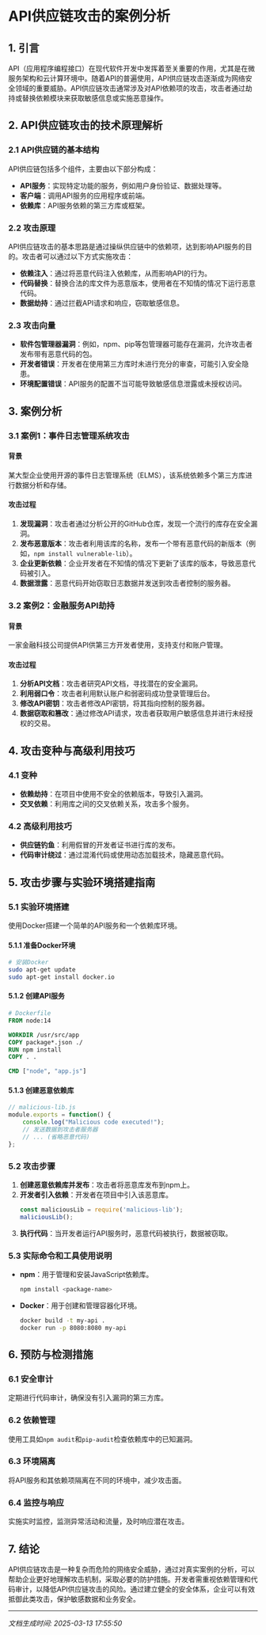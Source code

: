 # API供应链攻击的案例分析

## 1. 引言

API（应用程序编程接口）在现代软件开发中发挥着至关重要的作用，尤其是在微服务架构和云计算环境中。随着API的普遍使用，API供应链攻击逐渐成为网络安全领域的重要威胁。API供应链攻击通常涉及对API依赖项的攻击，攻击者通过劫持或替换依赖模块来获取敏感信息或实施恶意操作。

## 2. API供应链攻击的技术原理解析

### 2.1 API供应链的基本结构

API供应链包括多个组件，主要由以下部分构成：

- **API服务**：实现特定功能的服务，例如用户身份验证、数据处理等。
- **客户端**：调用API服务的应用程序或前端。
- **依赖库**：API服务依赖的第三方库或框架。

### 2.2 攻击原理

API供应链攻击的基本思路是通过操纵供应链中的依赖项，达到影响API服务的目的。攻击者可以通过以下方式实施攻击：

- **依赖注入**：通过将恶意代码注入依赖库，从而影响API的行为。
- **代码替换**：替换合法的库文件为恶意版本，使用者在不知情的情况下运行恶意代码。
- **数据劫持**：通过拦截API请求和响应，窃取敏感信息。

### 2.3 攻击向量

- **软件包管理器漏洞**：例如，npm、pip等包管理器可能存在漏洞，允许攻击者发布带有恶意代码的包。
- **开发者错误**：开发者在使用第三方库时未进行充分的审查，可能引入安全隐患。
- **环境配置错误**：API服务的配置不当可能导致敏感信息泄露或未授权访问。

## 3. 案例分析

### 3.1 案例1：事件日志管理系统攻击

#### 背景

某大型企业使用开源的事件日志管理系统（ELMS），该系统依赖多个第三方库进行数据分析和存储。

#### 攻击过程

1. **发现漏洞**：攻击者通过分析公开的GitHub仓库，发现一个流行的库存在安全漏洞。
2. **发布恶意版本**：攻击者利用该库的名称，发布一个带有恶意代码的新版本（例如，`npm install vulnerable-lib`）。
3. **企业更新依赖**：企业开发者在不知情的情况下更新了该库的版本，导致恶意代码被引入。
4. **数据泄露**：恶意代码开始窃取日志数据并发送到攻击者控制的服务器。

### 3.2 案例2：金融服务API劫持

#### 背景

一家金融科技公司提供API供第三方开发者使用，支持支付和账户管理。

#### 攻击过程

1. **分析API文档**：攻击者研究API文档，寻找潜在的安全漏洞。
2. **利用弱口令**：攻击者利用默认账户和弱密码成功登录管理后台。
3. **修改API密钥**：攻击者修改API密钥，将其指向控制的服务器。
4. **数据窃取和篡改**：通过修改API请求，攻击者获取用户敏感信息并进行未经授权的交易。

## 4. 攻击变种与高级利用技巧

### 4.1 变种

- **依赖劫持**：在项目中使用不安全的依赖版本，导致引入漏洞。
- **交叉依赖**：利用库之间的交叉依赖关系，攻击多个服务。

### 4.2 高级利用技巧

- **供应链钓鱼**：利用假冒的开发者证书进行库的发布。
- **代码审计绕过**：通过混淆代码或使用动态加载技术，隐藏恶意代码。

## 5. 攻击步骤与实验环境搭建指南

### 5.1 实验环境搭建

使用Docker搭建一个简单的API服务和一个依赖库环境。

#### 5.1.1 准备Docker环境

```bash
# 安装Docker
sudo apt-get update
sudo apt-get install docker.io
```

#### 5.1.2 创建API服务

```Dockerfile
# Dockerfile
FROM node:14

WORKDIR /usr/src/app
COPY package*.json ./
RUN npm install
COPY . .

CMD ["node", "app.js"]
```

#### 5.1.3 创建恶意依赖库

```javascript
// malicious-lib.js
module.exports = function() {
    console.log("Malicious code executed!");
    // 发送数据到攻击者服务器
    // ... (省略恶意代码)
};
```

### 5.2 攻击步骤

1. **创建恶意依赖库并发布**：攻击者将恶意库发布到npm上。
2. **开发者引入依赖**：开发者在项目中引入该恶意库。
   ```javascript
   const maliciousLib = require('malicious-lib');
   maliciousLib();
   ```
3. **执行代码**：当开发者运行API服务时，恶意代码被执行，数据被窃取。

### 5.3 实际命令和工具使用说明

- **npm**：用于管理和安装JavaScript依赖库。
  ```bash
  npm install <package-name>
  ```

- **Docker**：用于创建和管理容器化环境。
  ```bash
  docker build -t my-api .
  docker run -p 8080:8080 my-api
  ```

## 6. 预防与检测措施

### 6.1 安全审计

定期进行代码审计，确保没有引入漏洞的第三方库。

### 6.2 依赖管理

使用工具如`npm audit`和`pip-audit`检查依赖库中的已知漏洞。

### 6.3 环境隔离

将API服务和其依赖项隔离在不同的环境中，减少攻击面。

### 6.4 监控与响应

实施实时监控，监测异常活动和流量，及时响应潜在攻击。

## 7. 结论

API供应链攻击是一种复杂而危险的网络安全威胁，通过对真实案例的分析，可以帮助企业更好地理解攻击机制，采取必要的防护措施。开发者需重视依赖管理和代码审计，以降低API供应链攻击的风险。通过建立健全的安全体系，企业可以有效抵御此类攻击，保护敏感数据和业务安全。

---

*文档生成时间: 2025-03-13 17:55:50*
